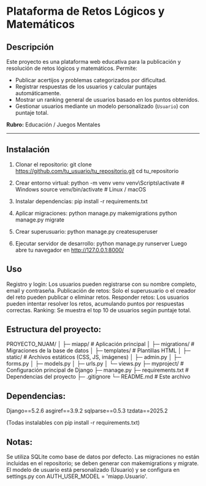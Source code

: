 # Plataforma de Retos Lógicos y Matemáticos

## Descripción
Este proyecto es una plataforma web educativa para la publicación y resolución de retos lógicos y matemáticos. Permite:  
- Publicar acertijos y problemas categorizados por dificultad.  
- Registrar respuestas de los usuarios y calcular puntajes automáticamente.  
- Mostrar un ranking general de usuarios basado en los puntos obtenidos.  
- Gestionar usuarios mediante un modelo personalizado (`Usuario`) con puntaje total.  

**Rubro:** Educación / Juegos Mentales

---

## Instalación

1. Clonar el repositorio:
git clone https://github.com/tu_usuario/tu_repositorio.git
cd tu_repositorio

2. Crear entorno virtual:
python -m venv venv
venv\Scripts\activate   # Windows
source venv/bin/activate  # Linux / macOS

3. Instalar dependencias:
pip install -r requirements.txt

4. Aplicar migraciones:
python manage.py makemigrations
python manage.py migrate

5. Crear superusuario:
python manage.py createsuperuser

6. Ejecutar servidor de desarrollo:
python manage.py runserver
Luego abre tu navegador en http://127.0.0.1:8000/

## Uso

Registro y login: Los usuarios pueden registrarse con su nombre completo, email y contraseña.
Publicación de retos: Solo el superusuario o el creador del reto pueden publicar o eliminar retos.
Responder retos: Los usuarios pueden intentar resolver los retos, acumulando puntos por respuestas correctas.
Ranking: Se muestra el top 10 de usuarios según puntaje total.

## Estructura del proyecto:

PROYECTO_NUAM/
│
├─ miapp/                  # Aplicación principal
│   ├─ migrations/         # Migraciones de la base de datos
│   ├─ templates/          # Plantillas HTML
│   ├─ static/             # Archivos estáticos (CSS, JS, imágenes)
│   ├─ admin.py
│   ├─ forms.py
│   ├─ models.py
│   ├─ urls.py
│   └─ views.py
├─ myproject/              # Configuración principal de Django
├─ manage.py
├─ requirements.txt        # Dependencias del proyecto
├─ .gitignore
└─ README.md               # Este archivo

## Dependencias:

Django==5.2.6
asgiref==3.9.2
sqlparse==0.5.3
tzdata==2025.2

(Todas instalables con pip install -r requirements.txt)

## Notas:

Se utiliza SQLite como base de datos por defecto.
Las migraciones no están incluidas en el repositorio; se deben generar con makemigrations y migrate.
El modelo de usuario está personalizado (Usuario) y se configura en settings.py con AUTH_USER_MODEL = 'miapp.Usuario'.
